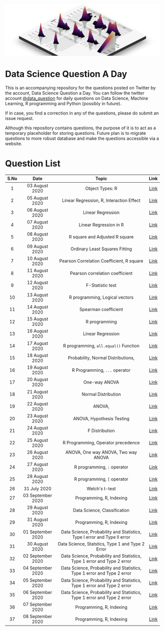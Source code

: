![](logo.png)
# Data Science Question A Day

This is an accompanying repository for the questions posted on Twitter by the account, Data Science Question a Day. You can follow the twitter account [@data_question](https://twitter.com/data_question) for daily questions on Data Science, Machine Learning, R programming and Python (possibly in future).

If in case, you find a correction in any of the questions, please do submit an issue request.

Although this repository contains questions, the purpose of it is to act as a temporary placeholder for storing questions. Future plan is to migrate questions to more robust database and make the questions accessible via a website.

# Question List

|S.No|Date|Topic|Link|
|:---:|:---:|:---:|:---:|
|1|03 August 2020|Object Types: R|[Link](./questions/q_03082020.md)|
|2|05 August 2020|Linear Regression,  R,  Interaction Effect|[Link](./questions/q_05082020.md)|
|3|06 August 2020|Linear Regression|[Link](./questions/q_06082020.md)|
|4|07 August 2020|Linear Regression in R|[Link](./questions/q_07082020.md)|
|5|08 August 2020|R square and Adjusted R square|[Link](./questions/q_08082020.md)|
|6|09 August 2020|Ordinary Least Squares Fitting|[Link](./questions/q_09082020.md)|
|7|10 August 2020|Pearson Correlation Coefficient,  R square|[Link](./questions/q_10082020.md)|
|8|11 August 2020|Pearson correlation coefficient|[Link](./questions/q_11082020.md)|
|9|12 August 2020|F-Statistic test|[Link](./questions/q_12082020.md)|
|10|13 August 2020|R programming,  Logical vectors|[Link](./questions/q_13082020.md)|
|11|14 August 2020|Spearman coefficient|[Link](./questions/q_14082020.md)|
|12|15 August 2020|R programming|[Link](./questions/q_15082020.md)|
|13|16 August 2020|Linear Regression|[Link](./questions/q_16082020.md)|
|14|17 August 2020|R programming,  `all.equal()` Function|[Link](./questions/q_17082020.md)|
|15|18 August 2020|Probability,  Normal Distributions, 	|[Link](./questions/q_18082020.md)|
|16|19 August 2020|R Programming,  `...` operator|[Link](./questions/q_19082020.md)|
|17|20 August 2020|One-way ANOVA|[Link](./questions/q_20082020.md)|
|18|21 August 2020|Normal Distribution|[Link](./questions/q_21082020.md)|
|19|22 August 2020|ANOVA, 	|[Link](./questions/q_22082020.md)|
|20|23 August 2020|ANOVA,  Hypothesis Testing|[Link](./questions/q_23082020.md)|
|21|24 August 2020|F Distribution|[Link](./questions/q_24082020.md)|
|22|25 August 2020|R Programming,  Operator precedence|[Link](./questions/q_25082020.md)|
|23|26 August 2020|ANOVA,  One way ANOVA,  Two way ANOVA|[Link](./questions/q_26082020.md)|
|24|27 August 2020|R programming,  `:` operator|[Link](./questions/q_27082020.md)|
|25|28 August 2020|R programming,  `[` operator|[Link](./questions/q_28082020.md)|
|26|31 July 2020|Welch's t-test|[Link](./questions/q_31072020.md)|
|27|03 September 2020|Programming,  R,  Indexing|[Link](./questions/q_03092020.md)|
|28|29 August 2020|Data Science,  Classification|[Link](./questions/q_29082020.md)|
|29|31 August 2020|Programming,  R,  Indexing|[Link](./questions/q_31082020.md)|
|30|01 September 2020|Data Science,  Probability and Statistics,  Type I error and Type II error|[Link](./questions/q_01092020.md)|
|31|30 August 2020|Data Science,  Statstics,  Type 1 and Type 2 Error|[Link](./questions/q_30082020.md)|
|32|02 September 2020|Data Science,  Probability and Statistics,  Type 1 error and Type 2 error|[Link](./questions/q_02092020.md)|
|33|04 September 2020|Data Science,  Probability and Statistics,  Type 1 error and Type 2 error|[Link](./questions/q_04092020.md)|
|34|05 September 2020|Data Science,  Probability and Statistics,  Type 1 error and Type 2 error|[Link](./questions/q_05092020.md)|
|35|06 September 2020|Data Science,  Probability and Statistics,  Type 1 error and Type 2 error|[Link](./questions/q_06092020.md)|
|36|07 September 2020|Programming,  R,  Indexing|[Link](./questions/q_07092020.md)|
|37|08 September 2020|Programming,  R,  Indexing|[Link](./questions/q_08092020.md)|
